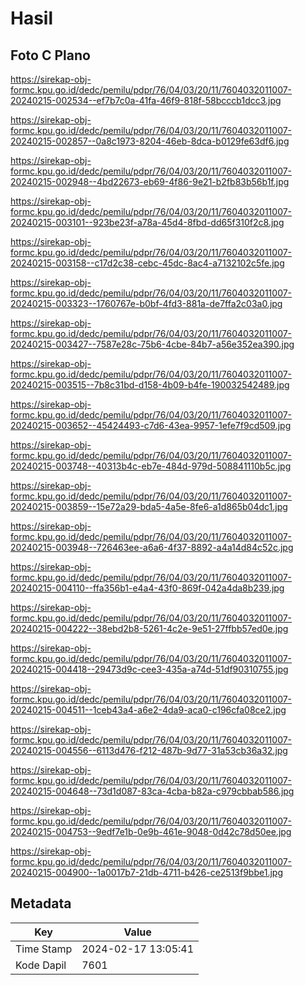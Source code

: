 # Hasil

## Foto C Plano

https://sirekap-obj-formc.kpu.go.id/dedc/pemilu/pdpr/76/04/03/20/11/7604032011007-20240215-002534--ef7b7c0a-41fa-46f9-818f-58bcccb1dcc3.jpg

https://sirekap-obj-formc.kpu.go.id/dedc/pemilu/pdpr/76/04/03/20/11/7604032011007-20240215-002857--0a8c1973-8204-46eb-8dca-b0129fe63df6.jpg

https://sirekap-obj-formc.kpu.go.id/dedc/pemilu/pdpr/76/04/03/20/11/7604032011007-20240215-002948--4bd22673-eb69-4f86-9e21-b2fb83b56b1f.jpg

https://sirekap-obj-formc.kpu.go.id/dedc/pemilu/pdpr/76/04/03/20/11/7604032011007-20240215-003101--923be23f-a78a-45d4-8fbd-dd65f310f2c8.jpg

https://sirekap-obj-formc.kpu.go.id/dedc/pemilu/pdpr/76/04/03/20/11/7604032011007-20240215-003158--c17d2c38-cebc-45dc-8ac4-a7132102c5fe.jpg

https://sirekap-obj-formc.kpu.go.id/dedc/pemilu/pdpr/76/04/03/20/11/7604032011007-20240215-003323--1760767e-b0bf-4fd3-881a-de7ffa2c03a0.jpg

https://sirekap-obj-formc.kpu.go.id/dedc/pemilu/pdpr/76/04/03/20/11/7604032011007-20240215-003427--7587e28c-75b6-4cbe-84b7-a56e352ea390.jpg

https://sirekap-obj-formc.kpu.go.id/dedc/pemilu/pdpr/76/04/03/20/11/7604032011007-20240215-003515--7b8c31bd-d158-4b09-b4fe-190032542489.jpg

https://sirekap-obj-formc.kpu.go.id/dedc/pemilu/pdpr/76/04/03/20/11/7604032011007-20240215-003652--45424493-c7d6-43ea-9957-1efe7f9cd509.jpg

https://sirekap-obj-formc.kpu.go.id/dedc/pemilu/pdpr/76/04/03/20/11/7604032011007-20240215-003748--40313b4c-eb7e-484d-979d-508841110b5c.jpg

https://sirekap-obj-formc.kpu.go.id/dedc/pemilu/pdpr/76/04/03/20/11/7604032011007-20240215-003859--15e72a29-bda5-4a5e-8fe6-a1d865b04dc1.jpg

https://sirekap-obj-formc.kpu.go.id/dedc/pemilu/pdpr/76/04/03/20/11/7604032011007-20240215-003948--726463ee-a6a6-4f37-8892-a4a14d84c52c.jpg

https://sirekap-obj-formc.kpu.go.id/dedc/pemilu/pdpr/76/04/03/20/11/7604032011007-20240215-004110--ffa356b1-e4a4-43f0-869f-042a4da8b239.jpg

https://sirekap-obj-formc.kpu.go.id/dedc/pemilu/pdpr/76/04/03/20/11/7604032011007-20240215-004222--38ebd2b8-5261-4c2e-9e51-27ffbb57ed0e.jpg

https://sirekap-obj-formc.kpu.go.id/dedc/pemilu/pdpr/76/04/03/20/11/7604032011007-20240215-004418--29473d9c-cee3-435a-a74d-51df90310755.jpg

https://sirekap-obj-formc.kpu.go.id/dedc/pemilu/pdpr/76/04/03/20/11/7604032011007-20240215-004511--1ceb43a4-a6e2-4da9-aca0-c196cfa08ce2.jpg

https://sirekap-obj-formc.kpu.go.id/dedc/pemilu/pdpr/76/04/03/20/11/7604032011007-20240215-004556--6113d476-f212-487b-9d77-31a53cb36a32.jpg

https://sirekap-obj-formc.kpu.go.id/dedc/pemilu/pdpr/76/04/03/20/11/7604032011007-20240215-004648--73d1d087-83ca-4cba-b82a-c979cbbab586.jpg

https://sirekap-obj-formc.kpu.go.id/dedc/pemilu/pdpr/76/04/03/20/11/7604032011007-20240215-004753--9edf7e1b-0e9b-461e-9048-0d42c78d50ee.jpg

https://sirekap-obj-formc.kpu.go.id/dedc/pemilu/pdpr/76/04/03/20/11/7604032011007-20240215-004900--1a0017b7-21db-4711-b426-ce2513f9bbe1.jpg


## Metadata

| Key        | Value               |
| ---------- | ------------------- |
| Time Stamp | 2024-02-17 13:05:41 |
| Kode Dapil | 7601                |




